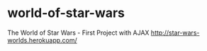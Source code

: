 # world-of-star-wars
The World of Star Wars - First Project with AJAX
http://star-wars-worlds.herokuapp.com/

